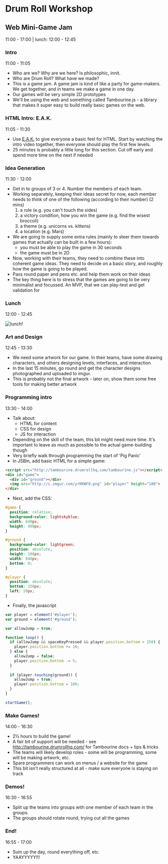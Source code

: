 # Drum Roll Workshop
## Web Mini-Game Jam
11:00 - 17:00 | lunch: 12:00 - 12:45

### Intro
11:00 - 11:05

* Who are we? Why are we here? Is philosophic, innit.
* Who are Drum Roll? What have we made?
* This is a game jam. A game jam is kind of like a party for game-makers. We get together, and in teams we make a game in one day.
* Our games will be very simple 2D prototypes
* We'll be using the web and something called Tambourine.js - a library that makes it super easy to build really basic games on the web.

### HTML Intro: E.A.K.
11:05 - 11:30

* Use [E.A.K.](http://eraseallkittens.com/) to give everyone a basic feel for HTML. Start by watching the intro video together, then everyone should play the first few levels.
* 25 minutes is probably a little long for this section. Cut off early and spend more time on the next if needed

### Idea Generation
11:30 - 12:00

* Get in to groups of 3 or 4. Number the members of each team.
* Working separately, keeping their ideas secret for now, each member needs to think of one of the following (according to their number) (2 mins)
    1. a rule (e.g. you can't touch the sides)
    2. a victory condition, how you win the game (e.g. find the wisest broccoli)
    3. a theme (e.g. unicorns vs. kittens)
    4. a location (e.g. Mars)
* We are going to supply some extra rules (mainly to steer them towards games that actually can be built in a few hours): 
    - you must be able to play the game in 30 seconds
    - the game must be in 2D
* Now, working with their teams, they need to combine these into coherent game ideas. They need to decide on a basic story, and roughly how the game is going to be played.
* Pass round paper and pens etc. and help them work on their ideas
* The key thing here is to stress that the games are going to be very minimalist and focussed. An MVP, that we can play-test and get validation for

### Lunch
12:00 - 12:45

![lunch!](http://i.imgur.com/sHsVoAf.gif)

### Art and Design
12:45 - 13:30

* We need some artwork for our game. In their teams, have some drawing characters, and others designing levels, interfaces, and interaction
* In the last 15 minutes, go round and get the character designs photographed and uploaded to imgur.
* This is probably not the final artwork - later on, show them some free tools for making better artwork

### Programming intro
13:30 - 14:00

* Talk about:
    - HTML for content
    - CSS for design
    - JS for interaction
* Depending on the skill of the team, this bit might need more time. It's important to leave as much as possible to the actual game-building though
* Very briefly walk through programming the start of 'Pig Panic'
* In JSBin, add basic HTML for a simple game:
```html
<script src="http://tambourine.drumrollhq.com/tambourine.js"></script>
<div id="game">
  <div id="ground"></div>
  <img src="http://i.imgur.com/yrRKWFO.png" id="player" height="100">
</div>
```

* Next, add the CSS:
```css
#game {
  position: relative;
  background-color: lightskyblue;
  width: 640px;
  height: 480px;
}

#ground {
  background-color: lightgreen;
  position: absolute;
  height: 100px;
  width: 640px;
  bottom: 0;
}

#player {
  position: absolute;
  bottom: 150px;
  left: 50px;
}
```

* Finally, the javascript
```javascript
var player = element('#player');
var ground = element('#ground');

var allowJump = true;

function loop() {
  if (allowJump && spaceKeyPressed && player.position.bottom < 250) {
    player.position.bottom += 10;
  } else {
    allowJump = false;
    player.position.bottom -= 5;
  }
  
  if (player.touching(ground)) {
    allowJump = true;
    player.position.bottom = 100;
  }
}

startGame();
```

### Make Games!
14:00 - 16:30

* 2½ hours to build the game!
* A fair bit of support will be needed - see http://tambourine.drumrollhq.com/ for Tambourine docs + tips & tricks
* The teams will likely develop roles - some will be programming, some will be making artwork, etc.
* Spare programmers can work on menus / a website for the game
* This bit isn't really structured at all - make sure everyone is staying on track

### Demos!
16:30 - 16:55

* Split up the teams into groups with one member of each team in the groups.
* The groups should rotate round, trying out all the games

### End!
16:55 - 17:00

* Sum up the day, round everything off, etc.
* YAAYYYYY!!!
